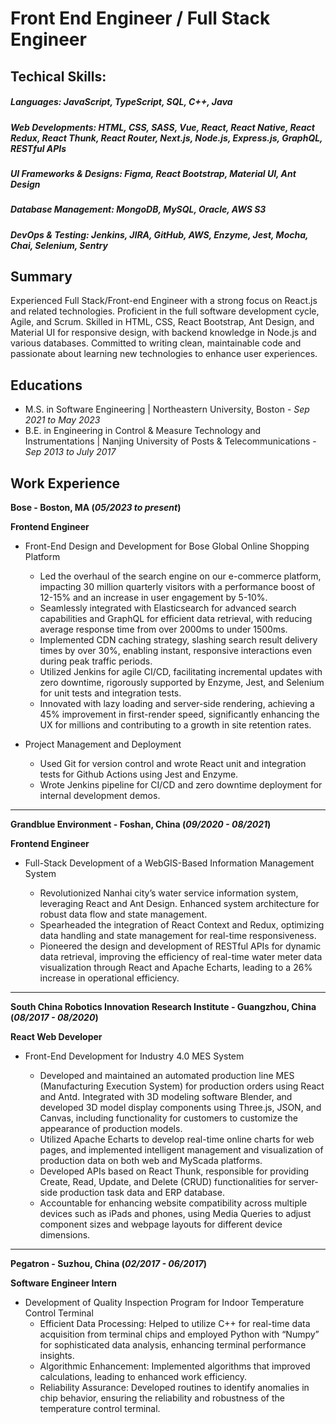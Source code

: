# Front End Engineer / Full Stack Engineer

## Techical Skills:

##### Languages: JavaScript, TypeScript, SQL, C++, Java

##### Web Developments: HTML, CSS, SASS, Vue, React, React Native, React Redux, React Thunk, React Router, Next.js, Node.js, Express.js, GraphQL, RESTful APIs

##### UI Frameworks & Designs: Figma, React Bootstrap, Material UI, Ant Design

##### Database Management: MongoDB, MySQL, Oracle, AWS S3

##### DevOps & Testing: Jenkins, JIRA, GitHub, AWS, Enzyme, Jest, Mocha, Chai, Selenium, Sentry

## Summary

Experienced Full Stack/Front-end Engineer with a strong focus on React.js and related technologies. Proficient in the full software development cycle, Agile, and Scrum. Skilled in HTML, CSS, React Bootstrap, Ant Design, and Material UI for responsive design, with backend knowledge in Node.js and various databases. Committed to writing clean, maintainable code and passionate about learning new technologies to enhance user experiences.

## Educations

- M.S. in Software Engineering | Northeastern University, Boston - _Sep 2021 to May 2023_
- B.E. in Engineering in Control & Measure Technology and Instrumentations | Nanjing University of Posts & Telecommunications - _Sep 2013 to July 2017_

## Work Experience

**Bose - Boston, MA (_05/2023 to present_)**

**Frontend Engineer**

- Front-End Design and Development for Bose Global Online Shopping Platform

  - Led the overhaul of the search engine on our e-commerce platform, impacting 30 million quarterly visitors with a performance boost of 12-15% and an increase in user engagement by 5-10%.
  - Seamlessly integrated with Elasticsearch for advanced search capabilities and GraphQL for efficient data retrieval, with reducing average response time from over 2000ms to under 1500ms.
  - Implemented CDN caching strategy, slashing search result delivery times by over 30%, enabling instant, responsive interactions even during peak traffic periods.
  - Utilized Jenkins for agile CI/CD, facilitating incremental updates with zero downtime, rigorously supported by Enzyme, Jest, and Selenium for unit tests and integration tests.
  - Innovated with lazy loading and server-side rendering, achieving a 45% improvement in first-render speed, significantly enhancing the UX for millions and contributing to a growth in site retention rates.

- Project Management and Deployment
  - Used Git for version control and wrote React unit and integration tests for Github Actions using Jest and Enzyme.
  - Wrote Jenkins pipeline for CI/CD and zero downtime deployment for internal development demos.

---

**Grandblue Environment - Foshan, China (_09/2020 - 08/2021_)**

**Frontend Engineer**

- Full-Stack Development of a WebGIS-Based Information Management System

  - Revolutionized Nanhai city’s water service information system, leveraging React and Ant Design. Enhanced system architecture for robust data flow and state management.
  - Spearheaded the integration of React Context and Redux, optimizing data handling and state management for real-time responsiveness.
  - Pioneered the design and development of RESTful APIs for dynamic data retrieval, improving the efficiency of real-time water meter data visualization through React and Apache Echarts, leading to a 26% increase in operational efficiency.

---

**South China Robotics Innovation Research Institute - Guangzhou, China (_08/2017 - 08/2020_)**

**React Web Developer**

- Front-End Development for Industry 4.0 MES System

  - Developed and maintained an automated production line MES (Manufacturing Execution System) for production orders using React and Antd. Integrated with 3D modeling software Blender, and developed 3D model display components using Three.js, JSON, and Canvas, including functionality for customers to customize the appearance of production models.
  - Utilized Apache Echarts to develop real-time online charts for web pages, and implemented intelligent management and visualization of production data on both web and MyScada platforms.
  - Developed APIs based on React Thunk, responsible for providing Create, Read, Update, and Delete (CRUD) functionalities for server-side production task data and ERP database.
  - Accountable for enhancing website compatibility across multiple devices such as iPads and phones, using Media Queries to adjust component sizes and webpage layouts for different device dimensions.

---

**Pegatron - Suzhou, China (_02/2017 - 06/2017_)**

**Software Engineer Intern**

- Development of Quality Inspection Program for Indoor Temperature Control Terminal
  - Efficient Data Processing: Helped to utilize C++ for real-time data acquisition from terminal chips and employed Python with “Numpy” for sophisticated data analysis, enhancing terminal performance insights.
  - Algorithmic Enhancement: Implemented algorithms that improved calculations, leading to enhanced work efficiency.
  - Reliability Assurance: Developed routines to identify anomalies in chip behavior, ensuring the reliability and robustness of the temperature control terminal.
